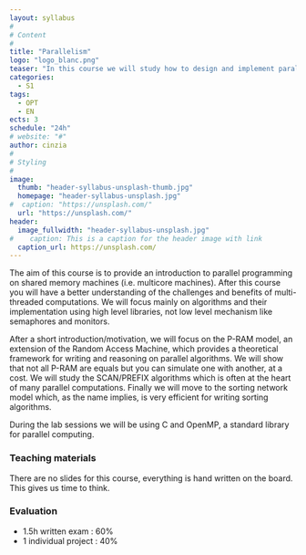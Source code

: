 ```yaml
---
layout: syllabus
#
# Content
#
title: "Parallelism"
logo: "logo_blanc.png"
teaser: "In this course we will study how to design and implement parallel algorithms for modern multicore machines."
categories:
  - S1
tags:
  - OPT
  - EN
ects: 3
schedule: "24h"
# website: "#"
author: cinzia
#
# Styling
#
image:
  thumb: "header-syllabus-unsplash-thumb.jpg"
  homepage: "header-syllabus-unsplash.jpg"
#  caption: "https://unsplash.com/"
  url: "https://unsplash.com/"
header:
  image_fullwidth: "header-syllabus-unsplash.jpg"
#    caption: This is a caption for the header image with link
  caption_url: https://unsplash.com/
---
```


The aim of this course is to provide an introduction to parallel programming on shared memory machines (i.e. multicore machines). After this course you will have a better understanding of the challenges and benefits of multi-threaded computations. We will focus mainly on algorithms and their implementation using high level libraries, not low level mechanism like semaphores and monitors.


After a short introduction/motivation, we will focus on the P-RAM model, an extension of the Random Access Machine, which provides a theoretical framework for writing and reasoning on parallel algorithms. We will show that not all P-RAM are equals but you can simulate one with another, at a cost. We will study the SCAN/PREFIX algorithms which is often at the heart of many parallel computations. Finally we will move to the sorting network model which, as the name implies, is very efficient for writing sorting algorithms.

During the lab sessions we will be using C and OpenMP, a standard library for parallel computing.



### Teaching materials ###

There are no slides for this course, everything is hand written on the board. This gives us time to think.



### Evaluation ###

- 1.5h written exam : 60%
- 1 individual project : 40%
